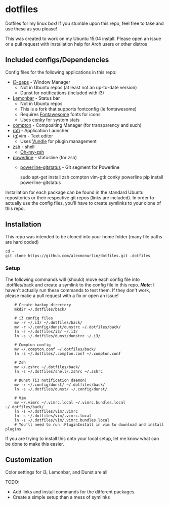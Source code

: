 # dotfiles
Dotfiles for my linux box! If you stumble upon this repo, feel free to take and use these as you please!

This was created to work on my Ubuntu 15.04 install. Please open an issue or a pull request with installation help for Arch users or other distros

## Included configs/Dependencies
Config files for the following applications in this repo:
  * [i3-gaps](https://github.com/Airblader/i3) - Window Manager
    - Not in Ubuntu repos (at least not an up-to-date version)
    - Dunst for notifications (included with i3)
  * [Lemonbar](https://github.com/krypt-n/bar) - Status bar
    - Not in Ubuntu repos
    - This is a fork that supports fontconfig (ie fontawesome)
    - Requires [Fontawesome](https://github.com/FortAwesome/Font-Awesome) fonts for icons
    - Uses [conky](https://github.com/brndnmtthws/conky) for system stats
  * [compton](https://github.com/chjj/compton) - Compositing Manager (for transparency and such)
  * [rofi](https://github.com/DaveDavenport/rofi) - Application Launcher
  * (g)vim - Text editor
    - Uses [Vundle](https://github.com/VundleVim/Vundle.vim) for plugin management
  * [zsh](http://www.zsh.org/) - shell
    - [Oh-my-zsh](https://github.com/robbyrussell/oh-my-zsh)
  * [powerline](https://github.com/powerline/powerline) - statusline (for zsh)
    - [powerline-gitstatus](https://github.com/jaspernbrouwer/powerline-gitstatus) - Git segment for Powerline
  

        sudo apt-get install zsh compton vim-gtk conky powerline
        pip install powerline-gitstatus

Installation for each package can be found in the standard Ubuntu repositories or their respective git repos (links are included).
In order to actually use the config files, you'll have to create symlinks to your clone of this repo. 

## Installation
This repo was intended to be cloned into your home folder (many file paths are hard coded)
  ```
  cd ~
  git clone https://github.com/alexmcnurlin/dotfiles.git .dotfiles
  ```

### Setup

The following commands will (should) move each config file into .dotfiles/back and create a symlink to the config file in this repo.
***Note***: I haven't actually run these commands to test them. If they don't work,
please make a pull request with a fix or open an issue!

        # Create backup directory
        mkdir ~/.dotfiles/back/

        # i3 config files
        mv -r ~/.i3/ ~/.dotfiles/back/
        mv -r ~/.config/dunst/dunstrc ~/.dotfiles/back/
        ln -s ~/.dotfiles/i3/ ~/.i3/
        ln -s ~/.dotfiles/dunst/dunstrc ~/.i3/

        # Compton config
        mv ~/.compton.conf ~/.dotfiles/back/
        ln -s ~/.dotfiles/.compton.conf ~/.compton.conf
        
        # Zsh
        mv ~/.zshrc ~/.dotfiles/back/
        ln -s ~/.dotfiles/shell/.zshrc ~/.zshrc

        # Dunst (i3 notification daemon)
        mv -r ~/.config/dunst/ ~/.dotfiles/back/
        ln -s ~/.dotfiles/dunst/ ~/.config/dunst/

        # Vim
        mv ~/.vimrc ~/.vimrc.local ~/.vimrc.bundles.local ~/.dotfiles/back/
        ln -s ~/.dotfiles/vim/.vimrc
        ln -s ~/.dotfiles/vim/.vimrc.local
        ln -s ~/.dotfiles/vim/.vimrc.bundles.local
        # You'll need to run :PluginInstall in vim to download and install plugins

If you are trying to install this onto your local setup, let me know what can be done to make this easier. 


## Customization
  Color settings for i3, Lemonbar, and Dunst are all 

TODO: 
  * Add links and install commands for the different packages. 
  * Create a simple setup than a mess of symlinks
